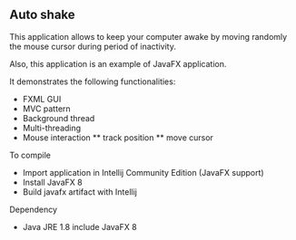 ## Auto shake

This application allows to keep your computer awake 
 by moving randomly the mouse cursor during period of inactivity.

Also, this application is an example of JavaFX application.

It demonstrates the following functionalities:
  * FXML GUI
  * MVC pattern
  * Background thread
  * Multi-threading
  * Mouse interaction 
  ** track position
  ** move cursor

To compile
 - Import application in Intellij Community Edition (JavaFX support)
 - Install JavaFX 8
 - Build javafx artifact with Intellij

Dependency
 - Java JRE 1.8 include JavaFX 8
